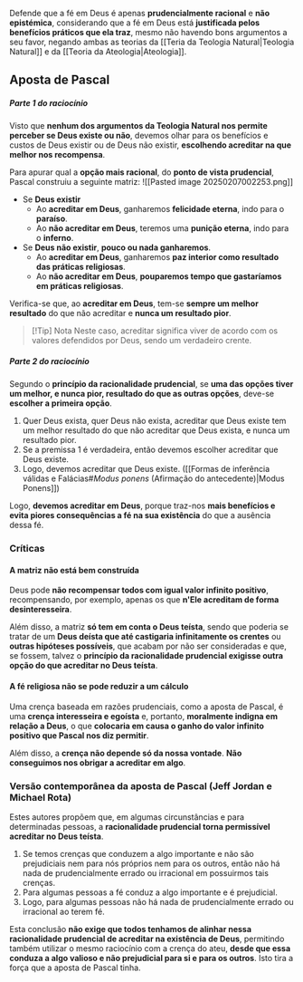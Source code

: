 Defende que a fé em Deus é apenas **prudencialmente racional** e **não epistémica**, considerando que a fé em Deus está **justificada pelos benefícios práticos que ela traz**, mesmo não havendo bons argumentos a seu favor, negando ambas as teorias da [[Teria da Teologia Natural|Teologia Natural]] e da [[Teoria da Ateologia|Ateologia]].
## Aposta de Pascal
##### Parte 1 do raciocínio
Visto que **nenhum dos argumentos da Teologia Natural nos permite perceber se Deus existe ou não**, devemos olhar para os benefícios e custos de Deus existir ou de Deus não existir, **escolhendo acreditar na que melhor nos recompensa**.

Para apurar qual a **opção mais racional**, do **ponto de vista prudencial**, Pascal construiu a seguinte matriz:
![[Pasted image 20250207002253.png]]

- Se **Deus existir**
	- Ao **acreditar em Deus**, ganharemos **felicidade eterna**, indo para o **paraíso**.
	- Ao **não acreditar em Deus**, teremos uma **punição eterna**, indo para o **inferno**.
- Se **Deus não existir**, **pouco ou nada ganharemos**.
	- Ao **acreditar em Deus**, ganharemos **paz interior como resultado das práticas religiosas**.
	- Ao **não acreditar em Deus**, **pouparemos tempo que gastaríamos em práticas religiosas**.

Verifica-se que, ao **acreditar em Deus**, tem-se **sempre um melhor resultado** do que não acreditar e **nunca um resultado pior**.
>[!Tip] Nota
>Neste caso, acreditar significa viver de acordo com os valores defendidos por Deus, sendo um verdadeiro crente.
##### Parte 2 do raciocínio
Segundo o **princípio da racionalidade prudencial**, se **uma das opções tiver um melhor, e nunca pior, resultado do que as outras opções**, deve-se **escolher a primeira opção**.

1. Quer Deus exista, quer Deus não exista, acreditar que Deus existe tem um melhor resultado do que não acreditar que Deus exista, e nunca um resultado pior.
2. Se a premissa 1 é verdadeira, então devemos escolher acreditar que Deus existe.
3. Logo, devemos acreditar que Deus existe.
([[Formas de inferência válidas e Falácias#*Modus ponens* (Afirmação do antecedente)|Modus Ponens]])

Logo, **devemos acreditar em Deus**, porque traz-nos **mais benefícios e evita piores consequências a fé na sua existência** do que a ausência dessa fé.
### Críticas
#### A matriz não está bem construída
Deus pode **não recompensar todos com igual valor infinito positivo**, recompensando, por exemplo, apenas os que **n'Ele acreditam de forma desinteresseira**.

Além disso, a matriz **só tem em conta o Deus teísta**, sendo que poderia se tratar de um **Deus deísta que até castigaria infinitamente os crentes** ou **outras hipóteses possíveis**, que acabam por não ser consideradas e que, se fossem, talvez o **princípio da racionalidade prudencial exigisse outra opção do que acreditar no Deus teísta**.
#### A fé religiosa não se pode reduzir a um cálculo
Uma crença baseada em razões prudenciais, como a aposta de Pascal, é uma **crença interesseira e egoísta** e, portanto, **moralmente indigna em relação a Deus**, o que **colocaria em causa o ganho do valor infinito positivo que Pascal nos diz permitir**.

Além disso, a **crença não depende só da nossa vontade**. **Não conseguimos nos obrigar a acreditar em algo**.
### Versão contemporânea da aposta de Pascal (Jeff Jordan e Michael Rota)
Estes autores propõem que, em algumas circunstâncias e para determinadas pessoas, a **racionalidade prudencial torna permissível acreditar no Deus teísta**.

1. Se temos crenças que conduzem a algo importante e não são prejudiciais nem para nós próprios nem para os outros, então não há nada de prudencialmente errado ou irracional em possuirmos tais crenças.
2. Para algumas pessoas a fé conduz a algo importante e é prejudicial.
3. Logo, para algumas pessoas não há nada de prudencialmente errado ou irracional ao terem fé.

Esta conclusão **não exige que todos tenhamos de alinhar nessa racionalidade prudencial de acreditar na existência de Deus**, permitindo também utilizar o mesmo raciocínio com a crença do ateu, **desde que essa conduza a algo valioso e não prejudicial para si e para os outros**. Isto tira a força que a aposta de Pascal tinha.